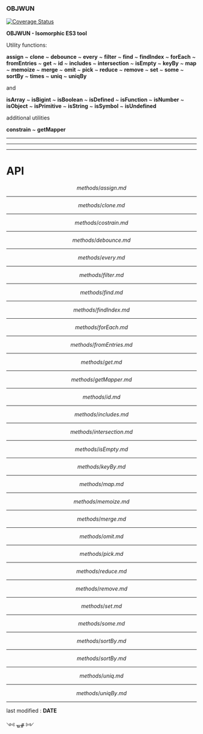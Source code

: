 ### OBJWUN

[![Coverage Status](https://coveralls.io/repos/github/fedeghe/objwun/badge.svg?branch=master)](https://coveralls.io/github/fedeghe/objwun?branch=master)



**OBJWUN - Isomorphic ES3 tool**

Utility functions:   

**assign** ~ **clone** ~ **debounce** ~ **every** ~ **filter** ~ **find** ~ **findIndex** ~ **forEach** ~ **fromEntries** ~ **get** ~ **id** ~ **includes** ~ **intersection** ~ **isEmpty** ~ **keyBy** ~ **map** ~ **memoize** ~ **merge** ~ **omit** ~ **pick** ~ **reduce** ~ **remove** ~ **set** ~ **some** ~ **sortBy** ~ **times** ~ **uniq** ~ **uniqBy**

 and  

**isArray** ~ **isBigint** ~ **isBoolean** ~ **isDefined** ~ **isFunction** ~ **isNumber** ~ **isObject** ~ **isPrimitive** ~ **isString** ~ **isSymbol** ~ **isUndefined**  

additional utilities    

**constrain** ~ **getMapper**  

---
---
---

# API

$$methods/assign.md$$

---

$$methods/clone.md$$

---

$$methods/costrain.md$$

---

$$methods/debounce.md$$

---

$$methods/every.md$$

---

$$methods/filter.md$$

---

$$methods/find.md$$

---

$$methods/findIndex.md$$

---

$$methods/forEach.md$$

---

$$methods/fromEntries.md$$

---

$$methods/get.md$$

---

$$methods/getMapper.md$$

---

$$methods/id.md$$

---

$$methods/includes.md$$

---

$$methods/intersection.md$$

---

$$methods/isEmpty.md$$

---

$$methods/keyBy.md$$

---

$$methods/map.md$$

---

$$methods/memoize.md$$

---

$$methods/merge.md$$

---

$$methods/omit.md$$

---

$$methods/pick.md$$

---

$$methods/reduce.md$$

---

$$methods/remove.md$$

---

$$methods/set.md$$

---

$$methods/some.md$$

---

$$methods/sortBy.md$$

---

$$methods/sortBy.md$$

---

$$methods/uniq.md$$

---

$$methods/uniqBy.md$$

---

last modified : __DATE__

༺ ᚗᚌ ༻ 
